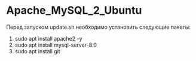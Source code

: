 # Apache_MySQL_2_Ubuntu

Перед запуском update.sh необходимо установить следующие пакеты:  
1. sudo apt install apache2 -y
2. sudo apt install mysql-server-8.0
3. sudo apt install git

